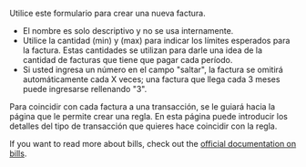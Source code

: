Utilice este formulario para crear una nueva factura.

* El nombre es solo descriptivo y no se usa internamente.
* Utilice la cantidad (min) y (max) para indicar los límites esperados para la factura. Estas cantidades se utilizan para darle una idea de la cantidad de facturas que tiene que pagar cada período.
* Si usted ingresa un número en el campo "saltar", la factura se omitirá automáticamente cada X veces; una factura que llega cada 3 meses puede ingresarse rellenando "3".

Para coincidir con cada factura a una transacción, se le guiará hacia la página que le permite crear una regla. En esta página puede introducir los detalles del tipo de transacción que quieres hace coincidir con la regla.

If you want to read more about bills, check out the [official documentation on bills](https://docs.firefly-iii.org/advanced-concepts/bills).